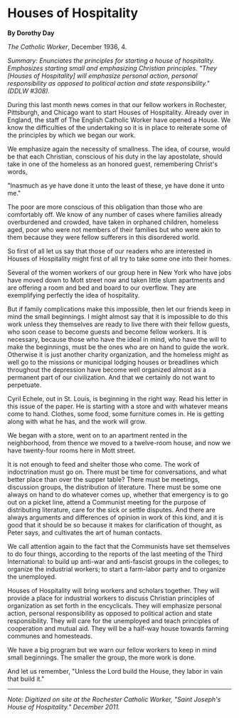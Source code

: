 Houses of Hospitality
=====================

**By Dorothy Day**

*The Catholic Worker*, December 1936, 4.

*Summary: Enunciates the principles for starting a house of hospitality.
Emphasizes starting small and emphasizing Christian principles. "They
[Houses of Hospitality] will emphasize personal action, personal
responsibility as opposed to political action and state responsibility."
(DDLW \#308).*

During this last month news comes in that our fellow workers in
Rochester, Pittsburgh, and Chicago want to start Houses of Hospitality.
Already over in England, the staff of The English Catholic Worker have
opened a House. We know the difficulties of the undertaking so it is in
place to reiterate some of the principles by which we began our work.

We emphasize again the necessity of smallness. The idea, of course,
would be that each Christian, conscious of his duty in the lay
apostolate, should take in one of the homeless as an honored guest,
remembering Christ's words,

"Inasmuch as ye have done it unto the least of these, ye have done it
unto me."

The poor are more conscious of this obligation than those who are
comfortably off. We know of any number of cases where families already
overburdened and crowded, have taken in orphaned children, homeless
aged, poor who were not members of their families but who were akin to
them because they were fellow sufferers in this disordered world.

So first of all let us say that those of our readers who are interested
in Houses of Hospitality might first of all try to take some one into
their homes.

Several of the women workers of our group here in New York who have jobs
have moved down to Mott street now and taken little slum apartments and
are offering a room and bed and board to our overflow. They are
exemplifying perfectly the idea of hospitality.

But if family complications make this impossible, then let our friends
keep in mind the small beginnings. I might almost say that it is
impossible to do this work unless they themselves are ready to live
there with their fellow guests, who soon cease to become guests and
become fellow workers. It is necessary, because those who have the ideal
in mind, who have the will to make the beginnings, must be the ones who
are on hand to guide the work. Otherwise it is just another charity
organization, and the homeless might as well go to the missions or
municipal lodging houses or breadlines which throughout the depression
have become well organized almost as a permanent part of our
civilization. And that we certainly do not want to perpetuate.

Cyril Echele, out in St. Louis, is beginning in the right way. Read his
letter in this issue of the paper. He is starting with a store and with
whatever means come to hand. Clothes, some food, some furniture comes
in. He is getting along with what he has, and the work will grow.

We began with a store, went on to an apartment rented in the
neighborhood, from thence we moved to a twelve-room house, and now we
have twenty-four rooms here in Mott street.

It is not enough to feed and shelter those who come. The work of
indoctrination must go on. There must be time for conversations, and
what better place than over the supper table? There must be meetings,
discussion groups, the distribution of literature. There must be some
one always on hand to do whatever comes up, whether that emergency is to
go out on a picket line, attend a Communist meeting for the purpose of
distributing literature, care for the sick or settle disputes. And there
are always arguments and differences of opinion in work of this kind,
and it is good that it should be so because it makes for clarification
of thought, as Peter says, and cultivates the art of human contacts.

We call attention again to the fact that the Communists have set
themselves to do four things, according to the reports of the last
meeting of the Third International: to build up anti-war and
anti-fascist groups in the colleges; to organize the industrial workers;
to start a farm-labor party and to organize the unemployed.

Houses of Hospitality will bring workers and scholars together. They
will provide a place for industrial workers to discuss Christian
principles of organization as set forth in the encyclicals. They will
emphasize personal action, personal responsibility as opposed to
political action and state responsibility. They will care for the
unemployed and teach principles of cooperation and mutual aid. They will
be a half-way house towards farming communes and homesteads.

We have a big program but we warn our fellow workers to keep in mind
small beginnings. The smaller the group, the more work is done.

And let us remember, "Unless the Lord build the House, they labor in
vain that build it."

---------------

*Note: Digitized on site at the Rochester Catholic Worker, "Saint
Joseph's House of Hospitality." December 2011.*
